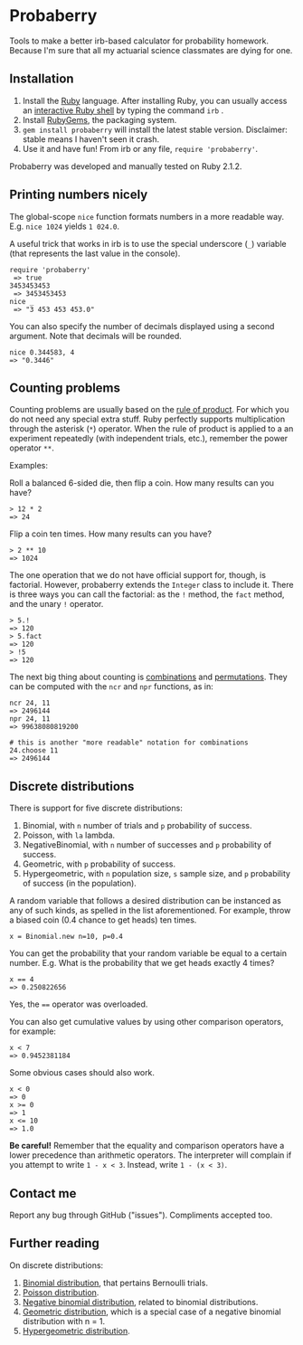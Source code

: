 Probaberry
==========

Tools to make a better irb-based calculator for probability homework. Because I'm sure that all my actuarial science classmates are dying for one.

Installation
------------

1. Install the [Ruby](https://www.ruby-lang.org/) language. After installing Ruby, you can usually access an [interactive Ruby shell](http://en.wikipedia.org/wiki/Interactive_Ruby_Shell) by typing the command `irb` .
2. Install [RubyGems](https://rubygems.org), the packaging system.
3. `gem install probaberry` will install the latest stable version. Disclaimer: stable means I haven't seen it crash.
4. Use it and have fun! From irb or any file, `require 'probaberry'`.

Probaberry was developed and manually tested on Ruby 2.1.2.

Printing numbers nicely
-----------------------

The global-scope `nice` function formats numbers in a more readable way. E.g. `nice 1024` yields `1 024.0`.

A useful trick that works in irb is to use the special underscore (`_`) variable (that represents the last value in the console).

```irb
require 'probaberry'
 => true 
3453453453
 => 3453453453 
nice _
 => "3 453 453 453.0"
```

You can also specify the number of decimals displayed using a second argument. Note that decimals will be rounded.

```irb
nice 0.344583, 4
=> "0.3446"
```

Counting problems
-----------------

Counting problems are usually based on the [rule of product](http://en.wikipedia.org/wiki/Rule_of_product). For which you do not need any special extra stuff. Ruby perfectly supports multiplication through the asterisk (`*`) operator. When the rule of product is applied to a an experiment repeatedly (with independent trials, etc.), remember the power operator `**`.

Examples:

Roll a balanced 6-sided die, then flip a coin. How many results can you have?

```irb
> 12 * 2
=> 24
```

Flip a coin ten times. How many results can you have?

```irb
> 2 ** 10
=> 1024
```

The one operation that we do not have official support for, though, is factorial. However, probaberry extends the `Integer` class to include it. There is three ways you can call the factorial: as the `!` method, the `fact` method, and the unary `!` operator.

```irb
> 5.!
=> 120
> 5.fact
=> 120
> !5
=> 120
```

The next big thing about counting is [combinations](http://en.wikipedia.org/wiki/Combination) and [permutations](http://en.wikipedia.org/wiki/Permutation). They can be computed with the `ncr` and `npr` functions, as in:

```irb
ncr 24, 11
=> 2496144
npr 24, 11
=> 99638080819200

# this is another "more readable" notation for combinations
24.choose 11
=> 2496144
```


Discrete distributions
----------------------

There is support for five discrete distributions:

1. Binomial, with `n` number of trials and `p` probability of success.
2. Poisson, with `la` lambda.
3. NegativeBinomial, with `n` number of successes and `p` probability of success.
4. Geometric, with `p` probability of success.
5. Hypergeometric, with `n` population size, `s` sample size, and `p` probability of success (in the population).

A random variable that follows a desired distribution can be instanced as any of such kinds, as spelled in the list aforementioned. For example, throw a biased coin (0.4 chance to get heads) ten times.

```irb
x = Binomial.new n=10, p=0.4
```

You can get the probability that your random variable be equal to a certain number. E.g. What is the probability that we get heads exactly 4 times?

```irb
x == 4
=> 0.250822656
```

Yes, the `==` operator was overloaded.

You can also get cumulative values by using other comparison operators, for example:

```irb
x < 7
=> 0.9452381184
```

Some obvious cases should also work.

```irb
x < 0
=> 0 
x >= 0
=> 1 
x <= 10
=> 1.0
```

**Be careful!** Remember that the equality and comparison operators have a lower precedence than arithmetic operators. The interpreter will complain if you attempt to write `1 - x < 3`. Instead, write `1 - (x < 3)`.

Contact me
-----------------------

Report any bug through GitHub ("issues"). Compliments accepted too.

Further reading
---------------

On discrete distributions:

1. [Binomial distribution](http://en.wikipedia.org/wiki/Binomial_distribution), that pertains Bernoulli trials.
2. [Poisson distribution](http://en.wikipedia.org/wiki/Poisson_distribution).
3. [Negative binomial distribution](http://en.wikipedia.org/wiki/Negative_binomial_distribution), related to binomial distributions.
4. [Geometric distribution](http://en.wikipedia.org/wiki/Geometric_distribution), which is a special case of a negative binomial distribution with n = 1.
5. [Hypergeometric distribution](http://en.wikipedia.org/wiki/Hypergeometric_distribution).
